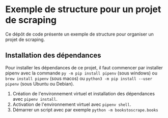 # Exemple de structure pour un projet de scraping

Ce dépôt de code présente un exemple de structure pour organiser 
un projet de scraping.

## Installation des dépendances

Pour installer les dépendances de ce projet, il faut commencer par installer pipenv avec la commande `py -m pip install pipenv` (sous windows) ou `brew install pipenv` (sous macos) ou `python3 -m pip install --user pipenv` (sous Ubuntu ou Debian).

1. Création de l'environnement virtuel et installation des dépendances avec `pipenv install`.
2. Activation de l'environnement virtuel avec `pipenv shell`.
3. Démarrer un script avec par exemple `python -m bookstoscrape.books`